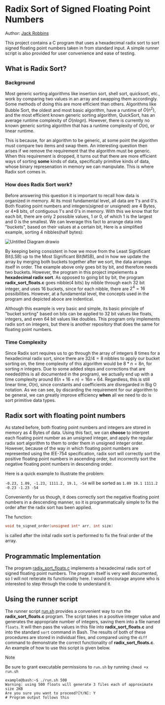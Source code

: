 # Radix Sort of Signed Floating Point Numbers
Author: [Jack Robbins](https://www.github.com/jackr276)

This project contains a C program that uses a hexadecimal radix sort to sort signed floating point numbers taken in from standard input. A simple runner script is also provided for user convenience and ease of testing.

## What is Radix Sort?
### Background
Most generic sorting algorithms like insertion sort, shell sort, quicksort, etc., work by comparing two values in an array and swapping them accordingly. Some methods of doing this are more efficient than others. Algorithms like Bubble Sort, the oldest and most basic algorithm, have a runtime of $`O(n^2)`$, and the most efficient known generic sorting algorithm, QuickSort, has an average runtime complexity of $`O(nlogn)`$. However, there is currently no known generic sorting algorithm that has a runtime complexity of $`O(n)`$, or linear runtime. 

This is because, for an algorithm to be generic, at some point the algorithm must compare two items and swap them. An interesting question then arises if we remove the requirement that the algorithm must be generic. When this requirement is dropped, it turns out that there are more efficient ways of sorting **some** kinds of data, specifically primitive kinds of data, whose binary represenation in memory we can manipulate. This is where Radix sort comes in.

### How does Radix Sort work?
Before answering this question it is important to recall how data is organized in memory. At its most fundamental level, all data are 1's and 0's. Both floating point numbers and integers(signed or unsigned) are 4 Bytes, or 4*8 bits, of contiguous 1's and 0's in memory. With this we know that for each bit, there are only 2 possible values, 1 or 0, of which 1 is the largest and 0 is the smallest. We can leverage this fact to arrange data into "buckets", based on their values at a certain bit, Here is a simplified example, sorting 4 nibbles(half bytes):

![Untitled Diagram drawio](https://github.com/jackr276/Radix-Sort-of-Signed-Integers/assets/113046361/aac1c146-3f7d-46b4-8ca9-b175922a3fc9)

By keeping being consistent in how we move from the Least Significant Bit(LSB) up to the Most Significant Bit(MSB), and in how we update the array by merging both buckets together after we sort, the data arranges itself in order. The example above only goes bit by bit, and therefore needs two buckets. However, the program in this project impelements a **hexadecimal radix sort**. As opposed to going bit by bit, the program **radix_sort_floats.c** goes nibble(4 bits) by nibble through each 32 bit integer, and uses 16 buckets, since for each nibble, there are $`2^4 = 16`$ possibilities. However, at a fundamental level, the concepts used in the program and depicted aboce are indentical.

Although this example is very basic and simple, its basic principle of "bucket sorting" based on bits can be applied to 32 bit values like floats, integers, and even 64 bit values like doubles. This program only implements radix sort on integers, but there is another repository that does the same for floating point numbers.

### Time Complexity
Since Radix sort requires us to go through the array of integers 8 times for a hexadecimal radix sort, since there are $`32/4 = 8`$ nibbles to apply our bucket sorting on, the time complexity of this algorithm would be $`8 * n = 8n`$, for sorting $`n`$ integers. Due to some added steps and corrections that are needed(this is all documented in the program), we actually end up with a time complexity around $`8(n + 16 + n) = 16n + 64`$. Regardless, this is still linear time, $`O(n)`$, since constants and coefficients are disregarded in Big O notation. As we can see, by discarding the requirement for our algorithm to be general, we can greatly improve efficiency **when** all we need to do is sort primitive data types.

## Radix sort with floating point numbers
As stated before, both floating point numbers and integers are stored in memory as 4 Bytes of data. Using this fact, we can **choose** to interpret each floating point number as an unsigned integer, and apply the regular radix sort algorithm to them to order them in unsigned integer order. However, because of the way in which floating point numbers are represented using the IEE-754 specification, radix sort will correctly sort the positive floating point numbers in ascending order, but incorrectly sort the negative floating point numbers in descending order. 

Here is a quick example to illustrate the problem:

`-0.23, 1.09, -1.23, 1111.2, 19.1, -54` will be sorted as `1.09 19.1 1111.2 -0.23 -1.23 -54`

Conveniently for us though, it does correctly sort the negative floating point numbers in a descending manner, so it is programmatically simple to fix the order after the radix sort has been applied.

The function: 
```C
void to_signed_order(unsigned int* arr, int size)
```
is called after the inital radix sort is performed to fix the final order of the array.

## Programmatic Implementation
The program [radix_sort_floats.c](https://github.com/jackr276/Radix-Sort-of-Signed-Floats/blob/main/src/radix_sort_floats.c) implements a hexadecimal radix sort of signed floating point numbers. The program itself is very well documented, so I will not reiterate its functionality here. I would encourage anyone who is interested to step through the code to understand it.

## Using the runner script
The runner script [run.sh](https://github.com/jackr276/Radix-Sort-of-Signed-Floats/blob/main/src/run.sh) provides a convenient way to run the **radix_sort_floats.c** program. The script takes in a positive integer value and generates the appropriate number of integers, saving them into a file named `floats`. It will then pass the
values in this file into **radix_sort_floats.c** and into the standard `sort` command in Bash. The results of both of these procedures are stored in individual files, and compared using the `diff` command to demonstrate the correct functionality of **radix_sort_floats.c**. An example of how to use this script is given below.

>[!NOTE]
>Be sure to grant executable permissions to `run.sh` by running `chmod +x run.sh`

```console
example@bash:~$ ./run.sh 500
Warning: using 500 floats will generate 3 files each of approximate size 2KB
Are you sure you want to proceed?[Y/N]: Y
# Program output follows this
```
